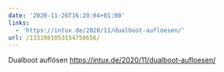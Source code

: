 ```yaml
---
date: '2020-11-26T16:20:04+01:00'
links:
  - 'https://intux.de/2020/11/dualboot-aufloesen/'
url: /1331981053154758656/
---
```

Dualboot auflösen https://intux.de/2020/11/dualboot-aufloesen/
